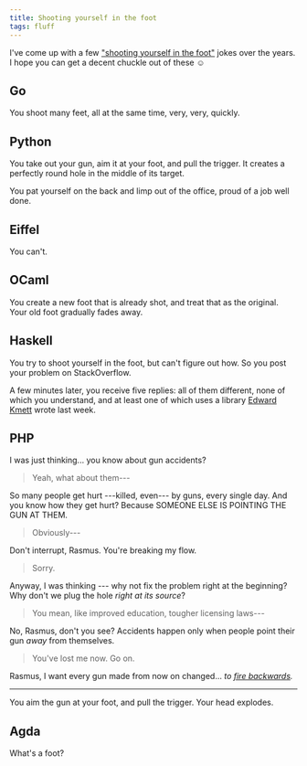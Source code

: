 ```yaml
---
title: Shooting yourself in the foot
tags: fluff
---
```


I've come up with a few ["shooting yourself in the foot"][m5p] jokes over the years. I hope you can get a decent chuckle out of these ☺

[m5p]: http://m5p.com/~pravn/foot.html


Go
--

You shoot many feet, all at the same time, very, very, quickly.


Python
------

You take out your gun, aim it at your foot, and pull the trigger. It creates a perfectly round hole in the middle of its target.

You pat yourself on the back and limp out of the office, proud of a job well done.


Eiffel
------

You can't.


OCaml
-----

You create a new foot that is already shot, and treat that as the original.  Your old foot gradually fades away.


Haskell
-------

You try to shoot yourself in the foot, but can't figure out how. So you post your problem on StackOverflow.

A few minutes later, you receive five replies: all of them different, none of which you understand, and at least one of which uses a library [Edward Kmett][] wrote last week.

[Edward Kmett]: http://cokmett.github.io/cokmett/


PHP
---

I was just thinking... you know about gun accidents?

> Yeah, what about them---

So many people get hurt ---killed, even--- by guns, every single day. And you know how they get hurt? Because SOMEONE ELSE IS POINTING THE GUN AT THEM.

> Obviously---

Don't interrupt, Rasmus. You're breaking my flow.

> Sorry.

Anyway, I was thinking --- why not fix the problem right at the beginning? Why don't we plug the hole *right at its source*?

> You mean, like improved education, tougher licensing laws---

No, Rasmus, don't you see? Accidents happen only when people point their gun *away* from themselves.

> You've lost me now. Go on.

Rasmus, I want every gun made from now on changed... *to [fire backwards][lolphp].*

---

You aim the gun at your foot, and pull the trigger. Your head explodes.

[lolphp]: http://en.wikipedia.org/wiki/Magic_quotes


Agda
----

What's a foot?
